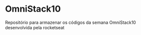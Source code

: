 # OmniStack10
Repositório para armazenar os códigos da semana OmniStack10 desenvolvida pela rocketseat
